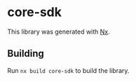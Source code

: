 # core-sdk

This library was generated with [Nx](https://nx.dev).

## Building

Run `nx build core-sdk` to build the library.
